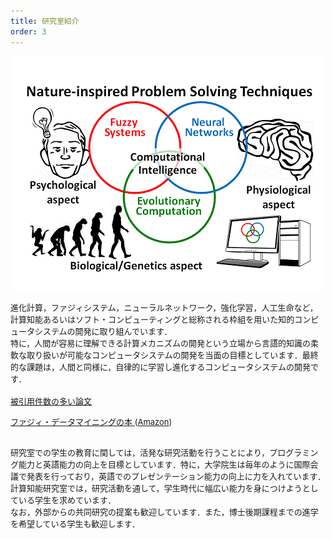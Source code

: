 ```yaml
---
title: 研究室紹介
order: 3
---
```


<CENTER>
<img src="/assets/images/header/slide/CI_Lab_Image.gif" alt="研究室紹介" />
</CENTER>


<P><font size="2">進化計算，ファジィシステム，ニューラルネットワーク，強化学習，人工生命など，計算知能あるいはソフト・コンピューティングと総称される枠組を用いた知的コンピュータシステムの開発に取り組んでいます．
<br />
特に，人間が容易に理解できる計算メカニズムの開発という立場から言語的知識の柔軟な取り扱いが可能なコンピュータシステムの開発を当面の目標としています．最終的な課題は，人間と同様に，自律的に学習し進化するコンピュータシステムの開発です． 

<br>
<br>
<A href="http://www.cs.osakafu-u.ac.jp/~hisaoi/cited_papers.html">被引用件数の多い論文</A> 
<br>
<!--　<A href="http://www.ie.osakafu-u.ac.jp/~hisaoi/topics/r_theme/r_theme.html">研究内容の詳細</A> -->

<A href="http://www.ie.osakafu-u.ac.jp/~hisaoi/news/news_book.html">ファジィ・データマイニングの本 
</A> 
(<A href="http://www.amazon.co.jp/dp/3540207678/">Amazon</a>)
<br>

<BR>研究室での学生の教育に関しては，活発な研究活動を行うことにより，プログラミング能力と英語能力の向上を目標としています．特に，大学院生は毎年のように国際会議で発表を行っており，英語でのプレゼンテーション能力の向上に力を入れています．
<br />
計算知能研究室では，研究活動を通して，学生時代に幅広い能力を身につけようとしている学生を求めています． 
<BR>なお，外部からの共同研究の提案も歓迎しています．また，博士後期課程までの進学を希望している学生も歓迎します． <BR><BR>

</font>
</p>
